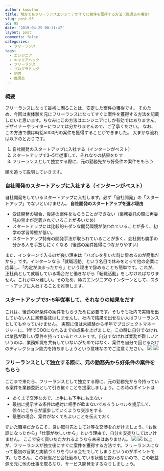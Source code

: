 ```yaml
---
author: kusutan
title: 地方でもフリーランスエンジニアがすぐに案件を獲得する方法（鹿児島の場合）
slug: post-95
id: 95
date: '2019-04-29 00:11:47'
layout: post
comments: false
categories:
  - フリーランス
tags:
  - エンジニア
  - キャリアハック
  - フリーランス
  - プログラミング
  - 地方
  - 鹿児島
---
```


### 概要

フリーランスになって最初に困ることは、安定した案件の獲得です。 そのため、今回は実体験を元にフリーランスになってすぐに案件を獲得する方法を記載したいと思います。ちなみにこの方法はエンジニアにしか有効ではありません。デザイナーやライターについては分かりませんので、ご了承ください。 なお、この方法で僕は時給5000円の案件を獲得することができました。 大まかな流れは以下のとおりです。

1.  自社開発のスタートアップに入社する（インターンがベスト）
2.  スタートアップで3~5年従事して、それなりの結果をだす
3.  フリーランスとして独立する際に、元の勤務先から好条件の案件をもらう

順を追って説明していきます。

### 自社開発のスタートアップに入社する（インターンがベスト）

自社開発をしているスタートアップに入社します。必ず「自社開発」の「スタートアップ」でないといけません。 **自社開発のスタートアップを選ぶ理由**

*   受託開発の場合、後述の案件をもらうことができない（業務委託の際に再委託の禁止が定義されていることが多いため）
*   スタートアップには比較的モダンな開発環境が使われていることが多く、初学の学習障壁が低い。
*   スタートアップ特有の開発手法が取られていることが多く、会社側も勝手の分かる人を手放しにくくなる（後述の案件獲得につながりやすい）

また、インターンで入るのが良い理由は「ハズレを引いた時に辞めるのが簡単だから」です。インターンなら「就職活動」という名目で休みをとって他の企業に応募し、「内定が決まったから」という理由で辞めることも簡単です。これが、正社員として就職している場合だと働きながら「転職活動」をしなければなりません。これが中々難しい。そのため、極力エンジニアのインターンとして、スタートアップに入社することを推奨します。

### スタートアップで3~5年従事して、それなりの結果をだす

これは、後述の好条件の案件をもらうために必要です。そもそも社内で実績を出していない人に業務委託はしませんし、社内で結果を出せない人はフリーランスとしてもやっていけません。 実際に僕は未経験から半年でプロジェクトマネージャーに、1年でCOOになれるまでの成果を上げました。この時に自分でなければ業務が難しい案件を持っているとベストです。自分でなければ業務が難しいというのは、業務知識を共有していないがためではなく、案件を自分で回せるだけのディレクション能力を持ちましょうという意味なのでご注意ください。 [![](https://www20.a8.net/svt/bgt?aid=190310020979&wid=001&eno=01&mid=s00000016576002024000&mc=1)](https://px.a8.net/svt/ejp?a8mat=35B05G+G6VE0I+3JWG+C1TA9) ![](https://www16.a8.net/0.gif?a8mat=35B05G+G6VE0I+3JWG+C1TA9)

### フリーランスとして独立する際に、元の勤務先から好条件の案件をもらう

ここまで来たら、フリーランスとして独立する際に、元の勤務先から今持っている案件を業務委託として引き継ぐことを提案しましょう。この時のポイントは

*   あくまで交渉なので、上手にも下手にも出ない
*   最初に提示する条件は絶対に相手が飲まないであろうレベルを提示して、徐々にこちらが譲歩していくような交渉をする
*   最悪の場合、案件がなくてもよいことを伝えておく

元いた職場だからこそ、良い取引先として対等な交渉を心がけましょう。「お世話になったから」「仕事が欲しいから」という理由で、自分を安売りしてはいけません。 ここで安く買いだたかれるようなら未来はありません。 [![](https://www29.a8.net/svt/bgt?aid=190310020979&wid=001&eno=01&mid=s00000016576002045000&mc=1)](https://px.a8.net/svt/ejp?a8mat=35B05G+G6VE0I+3JWG+C6BBL) ![](https://www14.a8.net/0.gif?a8mat=35B05G+G6VE0I+3JWG+C6BBL) 以上が、フリーランスが独立後にすぐに案件を獲得する方法です。フリーランスになって最初の営業と実績づくりを今いる会社でしてしまうというのがポイントです。もちろん、この状態だと会社勤めしている状態と変わらないので、この収益源を元に他の仕事を取るなり、サービス開発をするなりしましょう。
